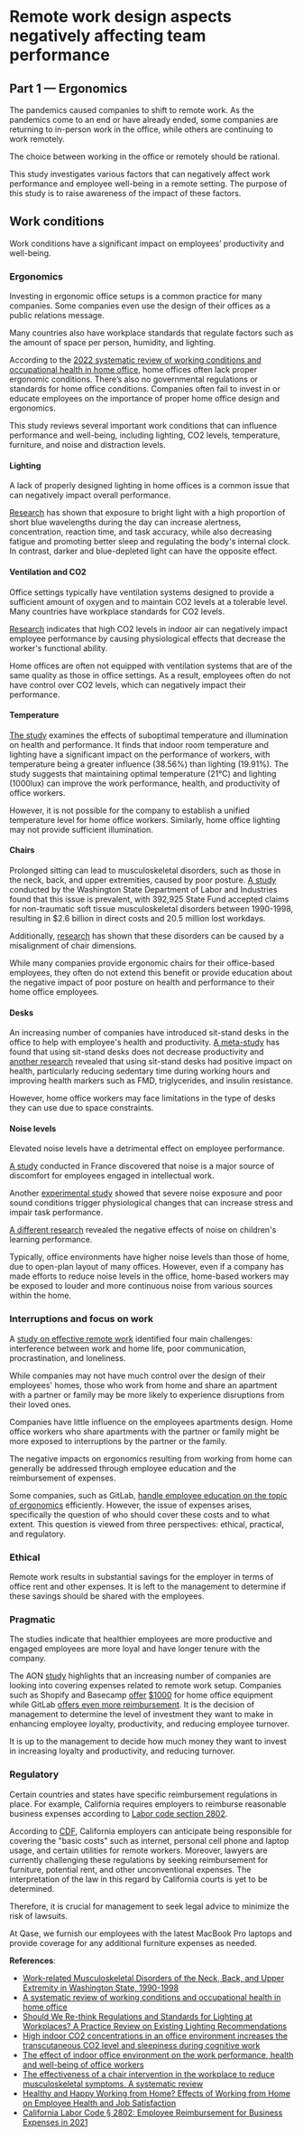 # Remote work design aspects negatively affecting team performance

## Part 1 — Ergonomics

The pandemics caused companies to shift to remote work. As the pandemics come to an end or have already ended, some companies are returning to in-person work in the office, while others are continuing to work remotely.

The choice between working in the office or remotely should be rational.

This study investigates various factors that can negatively affect work performance and employee well-being in a remote setting. The purpose of this study is to raise awareness of the impact of these factors.

## Work conditions

Work conditions have a significant impact on employees’ productivity and well-being.

### Ergonomics

Investing in ergonomic office setups is a common practice for many companies. Some companies even use the design of their offices as a public relations message.

Many countries also have workplace standards that regulate factors such as the amount of space per person, humidity, and lighting.

According to the [2022 systematic review of working conditions and occupational health in home office](https://pubmed.ncbi.nlm.nih.gov/35599524/), home offices often lack proper ergonomic conditions. There’s also no governmental regulations or standards for home office conditions. Companies often fail to invest in or educate employees on the importance of proper home office design and ergonomics.

This study reviews several important work conditions that can influence performance and well-being, including lighting, CO2 levels, temperature, furniture, and noise and distraction levels.

#### Lighting

A lack of properly designed lighting in home offices is a common issue that can negatively impact overall performance.

[Research](https://www.ncbi.nlm.nih.gov/pmc/articles/PMC8155670/) has shown that exposure to bright light with a high proportion of short blue wavelengths during the day can increase alertness, concentration, reaction time, and task accuracy, while also decreasing fatigue and promoting better sleep and regulating the body's internal clock. In contrast, darker and blue-depleted light can have the opposite effect.

#### Ventilation and CO2

Office settings typically have ventilation systems designed to provide a sufficient amount of oxygen and to maintain CO2 levels at a tolerable level. Many countries have workplace standards for CO2 levels.

[Research](https://pubmed.ncbi.nlm.nih.gov/26273786/) indicates that high CO2 levels in indoor air can negatively impact employee performance by causing physiological effects that decrease the worker's functional ability.

Home offices are often not equipped with ventilation systems that are of the same quality as those in office settings. As a result, employees often do not have control over CO2 levels, which can negatively impact their performance.

#### Temperature

[The study](https://www.ncbi.nlm.nih.gov/pmc/articles/PMC4591743/) examines the effects of suboptimal temperature and illumination on health and performance. It finds that indoor room temperature and lighting have a significant impact on the performance of workers, with temperature being a greater influence (38.56%) than lighting (19.91%). The study suggests that maintaining optimal temperature (21°C) and lighting (1000lux) can improve the work performance, health, and productivity of office workers.

However, it is not possible for the company to establish a unified temperature level for home office workers. Similarly, home office lighting may not provide sufficient illumination.

#### Chairs

Prolonged sitting can lead to musculoskeletal disorders, such as those in the neck, back, and upper extremities, caused by poor posture. [A study](https://www.elcosh.org/record/document/1204/d000376.PDF) conducted by the Washington State Department of Labor and Industries found that this issue is prevalent, with 392,925 State Fund accepted claims for non-traumatic soft tissue musculoskeletal disorders between 1990-1998, resulting in $2.6 billion in direct costs and 20.5 million lost workdays.

Additionally, [research](https://www.ncbi.nlm.nih.gov/pmc/articles/PMC3552974/) has shown that these disorders can be caused by a misalignment of chair dimensions.

While many companies provide ergonomic chairs for their office-based employees, they often do not extend this benefit or provide education about the negative impact of poor posture on health and performance to their home office employees.

#### Desks

An increasing number of companies have introduced sit-stand desks in the office to help with employee's health and productivity. [A meta-study](https://pubmed.ncbi.nlm.nih.gov/29495542/) has found that using sit-stand desks does not decrease productivity and [another research](https://pubmed.ncbi.nlm.nih.gov/33813968/) revealed that using sit-stand desks had positive impact on health, particularly reducing sedentary time during working hours and improving health markers such as FMD, triglycerides, and insulin resistance.

However, home office workers may face limitations in the type of desks they can use due to space constraints.

#### Noise levels

Elevated noise levels have a detrimental effect on employee performance.

[A study](https://pubmed.ncbi.nlm.nih.gov/27049648/) conducted in France discovered that noise is a major source of discomfort for employees engaged in intellectual work.

Another [experimental study](https://econpapers.repec.org/article/gamjijerp/v_3a19_3ay_3a2022_3ai_3a19_3ap_3a12434-_3ad_3a929365.htm) showed that severe noise exposure and poor sound conditions trigger physiological changes that can increase stress and impair task performance.

[A different research](https://pubmed.ncbi.nlm.nih.gov/18177145/) revealed the negative effects of noise on children's learning performance.

Typically, office environments have higher noise levels than those of home, due to open-plan layout of many offices. However, even if a company has made efforts to reduce noise levels in the office, home-based workers may be exposed to louder and more continuous noise from various sources within the home.

### Interruptions and focus on work

A [study on effective remote work](https://www.ncbi.nlm.nih.gov/pmc/articles/PMC7675760/) identified four main challenges: interference between work and home life, poor communication, procrastination, and loneliness.

While companies may not have much control over the design of their employees' homes, those who work from home and share an apartment with a partner or family may be more likely to experience disruptions from their loved ones.

Companies have little influence on the employees apartments design. Home office workers who share apartments with the partner or family might be more exposed to interruptions by the partner or the family.

The negative impacts on ergonomics resulting from working from home can generally be addressed through employee education and the reimbursement of expenses.

Some companies, such as GitLab, [handle employee education on the topic of ergonomics](https://about.gitlab.com/company/culture/all-remote/workspace/) efficiently. However, the issue of expenses arises, specifically the question of who should cover these costs and to what extent. This question is viewed from three perspectives: ethical, practical, and regulatory.

### Ethical

Remote work results in substantial savings for the employer in terms of office rent and other expenses. It is left to the management to determine if these savings should be shared with the employees.

### Pragmatic

The studies indicate that healthier employees are more productive and engaged employees are more loyal and have longer tenure with the company.

The AON [study](https://humancapital.aon.com/insights/reports/pulse-survey/pulse-survey-2?_gl=1*kxx79r*_ga*MTI3MDgwMTkwMS4xNjc1MzI5NjA4*_ga_S2CXP61BY4*MTY3NTMyOTYwNy4xLjAuMTY3NTMyOTYwNy4wLjAuMA..&_ga=2.43847655.356817041.1675329608-1270801901.1675329608) highlights that an increasing number of companies are looking into covering expenses related to remote work setup. Companies such as Shopify and Basecamp [offer](https://www.businessinsider.com/coronavirus-shopify-employees-work-from-home-employees-1000-bonus-office-2020-3) [$1000](https://basecamp.com/handbook/07-benefits-and-perks) for home office equipment while GitLab [offers even more reimbursement](https://about.gitlab.com/handbook/finance/procurement/office-equipment-supplies/). It is the decision of management to determine the level of investment they want to make in enhancing employee loyalty, productivity, and reducing employee turnover.

It is up to the management to decide how much money they want to invest in increasing loyalty and productivity, and reducing turnover.

### Regulatory

Certain countries and states have specific reimbursement regulations in place. For example, California requires employers to reimburse reasonable business expenses according to [Labor code section 2802](https://static1.squarespace.com/static/54e4eadce4b0caa1ec2d42a9/t/5d769f7748187f7289f99a8a/1568055161635/California+Labor+Code+§+2802.pdf).

According to [CDF](https://www.callaborlaw.com/entry/an-update-on-remote-work-reimbursements), California employers can anticipate being responsible for covering the "basic costs" such as internet, personal cell phone and laptop usage, and certain utilities for remote workers. Moreover, lawyers are currently challenging these regulations by seeking reimbursement for furniture, potential rent, and other unconventional expenses. The interpretation of the law in this regard by California courts is yet to be determined.

Therefore, it is crucial for management to seek legal advice to minimize the risk of lawsuits.

At Qase, we furnish our employees with the latest MacBook Pro laptops and provide coverage for any additional furniture expenses as needed.

**References**:
- [Work-related Musculoskeletal Disorders of the Neck, Back, and Upper Extremity in Washington State, 1990-1998](https://www.elcosh.org/record/document/1204/d000376.PDF)
- [A systematic review of working conditions and occupational health in home office](https://pubmed.ncbi.nlm.nih.gov/35599524/)
- [Should We Re-think Regulations and Standards for Lighting at Workplaces? A Practice Review on Existing Lighting Recommendations](https://www.ncbi.nlm.nih.gov/pmc/articles/PMC8155670/)
- [High indoor CO2 concentrations in an office environment increases the transcutaneous CO2 level and sleepiness during cognitive work](https://pubmed.ncbi.nlm.nih.gov/26273786/)
- [The effect of indoor office environment on the work performance, health and well-being of office workers](https://www.ncbi.nlm.nih.gov/pmc/articles/PMC4591743/)
- [The effectiveness of a chair intervention in the workplace to reduce musculoskeletal symptoms. A systematic review](https://www.ncbi.nlm.nih.gov/pmc/articles/PMC3552974/)
- [Healthy and Happy Working from Home? Effects of Working from Home on Employee Health and Job Satisfaction](https://www.ncbi.nlm.nih.gov/pmc/articles/PMC8834350/)
- [California Labor Code § 2802: Employee Reimbursement for Business Expenses in 2021](http://astanehelaw.com/2021/02/05/california-labor-code-§-2802-employee-reimbursement-for-business-expenses-in-2021/)
